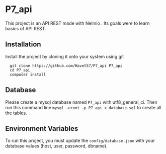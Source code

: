# P7_api

This project is an API REST made with Nelmio . Its goals were to learn basics of API REST.


## Installation


Install the project by cloning it onto your system using git

```
  git clone https://github.com/Havet57/P7_api P7_api
  cd P7_api
  composer install
```

## Database

Please create a mysql database named `P7_api` with utf8_general_ci. 
Then run this command line `mysql -uroot -p P7_api < database.sql` to create all the tables.

## Environment Variables

To run this project, you must update the `config/database.json` with your database values (host, user, password, dbname).
 
